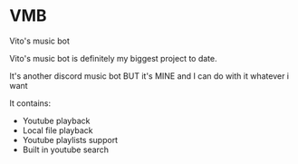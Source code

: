 # VMB
Vito's music bot

Vito's music bot is definitely my biggest project to date.

It's another discord music bot BUT it's MINE and I can do with it whatever i want

It contains:
- Youtube playback
- Local file playback
- Youtube playlists support
- Built in youtube search
